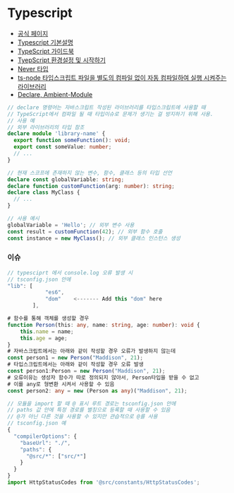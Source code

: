 # Typescript

* [공식 페이지](https://www.typescriptlang.org/)
* [Typescript 기본설명](https://www.samsungsds.com/kr/insights/TypeScript.html)
* [TypeScript 가이드북](https://yamoo9.gitbook.io/typescript/)
* [TyepScript 환경설정 및 시작하기](https://mine-it-record.tistory.com/578)
* [Never 타입](https://ui.toast.com/posts/ko_20220323)
* [ts-node 타입스크립트 파일을 별도의 컴파일 없이 자동 컴파일하여 실행 시켜주는 라이브러리](https://github.com/TypeStrong/ts-node)
* [Declare, Ambient-Module](https://bum-developer.tistory.com/entry/TypeScript-Declare-Ambient-Module)

```typescript
// declare 명령어는 자바스크립트 작성된 라이브러리를 타입스크립트에 사용할 때
// TypeScript에서 컴파일 될 때 타입이슈로 문제가 생기는 걸 방지하기 위해 사용.
// 사용 예
// 외부 라이브러리의 타입 참조
declare module 'library-name' {
  export function someFunction(): void;
  export const someValue: number;
  // ...
}

// 현재 스코프에 존재하지 않는 변수, 함수, 클래스 등의 타입 선언
declare const globalVariable: string;
declare function customFunction(arg: number): string;
declare class MyClass {
  // ...
}

// 사용 예시
globalVariable = 'Hello'; // 외부 변수 사용
const result = customFunction(42); // 외부 함수 호출
const instance = new MyClass(); // 외부 클래스 인스턴스 생성

```

### 이슈
```javascript
// typesciprt 에서 console.log 오류 발생 시
// tsconfig.json 안에
"lib": [
            "es6",
            "dom"    <------- Add this "dom" here
        ],
```

```typescript
# 함수를 통해 객체를 생성할 경우
function Person(this: any, name: string, age: number): void {
    this.name = name;
    this.age = age;
}
# 자바스크립트에서는 아래와 같이 작성할 경우 오류가 발생하지 않는데
const person1 = new Person("Maddison", 21);
# 타입스크립트에서는 아래와 같이 작성할 경우 오류 발생
const person1:Person = new Person("Maddison", 21);
# 오류이유는 생성자 함수가 따로 정의되지 않아서, Person타입을 받을 수 없고
# 이를 any로 형변환 시켜서 사용할 수 있음
const person2: any = new (Person as any)("Maddison", 21);

```

```typescript
// 모듈을 import 할 때 @ 표시 루트 경로는 tsconfig.json 안에
// paths 값 안에 특정 경로를 별칭으로 등록할 때 사용할 수 있음
// @가 아닌 다른 것을 사용할 수 있지만 관습적으로 @를 사용
// tsconfig.json 예
{
  "compilerOptions": {
    "baseUrl": "./",
    "paths": {
      "@src/*": ["src/*"]
    }
  }
} 
import HttpStatusCodes from '@src/constants/HttpStatusCodes';
```
